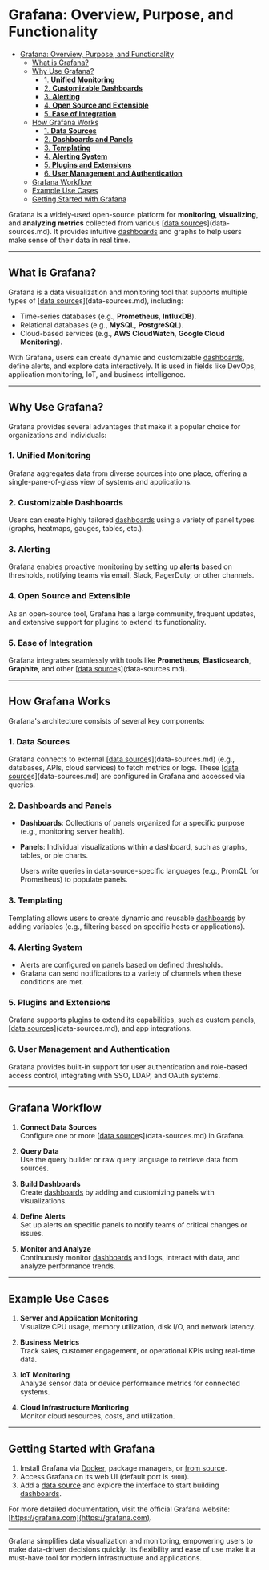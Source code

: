 # Grafana: Overview, Purpose, and Functionality

- [Grafana: Overview, Purpose, and Functionality](#grafana-overview-purpose-and-functionality)
  - [What is Grafana?](#what-is-grafana)
  - [Why Use Grafana?](#why-use-grafana)
    - [1. **Unified Monitoring**](#1-unified-monitoring)
    - [2. **Customizable Dashboards**](#2-customizable-dashboards)
    - [3. **Alerting**](#3-alerting)
    - [4. **Open Source and Extensible**](#4-open-source-and-extensible)
    - [5. **Ease of Integration**](#5-ease-of-integration)
  - [How Grafana Works](#how-grafana-works)
    - [1. **Data Sources**](#1-data-sources)
    - [2. **Dashboards and Panels**](#2-dashboards-and-panels)
    - [3. **Templating**](#3-templating)
    - [4. **Alerting System**](#4-alerting-system)
    - [5. **Plugins and Extensions**](#5-plugins-and-extensions)
    - [6. **User Management and Authentication**](#6-user-management-and-authentication)
  - [Grafana Workflow](#grafana-workflow)
  - [Example Use Cases](#example-use-cases)
  - [Getting Started with Grafana](#getting-started-with-grafana)

Grafana is a widely-used open-source platform for **monitoring**, **visualizing**, and **analyzing metrics** collected from various [[data source](data-sources.md)s](data-sources.md). It provides intuitive [dashboards](dashboards.md) and graphs to help users make sense of their data in real time.

---

## What is Grafana?

Grafana is a data visualization and monitoring tool that supports multiple types of [[data source](data-sources.md)s](data-sources.md), including:

- Time-series databases (e.g., **Prometheus**, **InfluxDB**).
- Relational databases (e.g., **MySQL**, **PostgreSQL**).
- Cloud-based services (e.g., **AWS CloudWatch**, **Google Cloud Monitoring**).

With Grafana, users can create dynamic and customizable [dashboards](dashboards.md), define alerts, and explore data interactively. It is used in fields like DevOps, application monitoring, IoT, and business intelligence.

---

## Why Use Grafana?

Grafana provides several advantages that make it a popular choice for organizations and individuals:

### 1. **Unified Monitoring**  

   Grafana aggregates data from diverse sources into one place, offering a single-pane-of-glass view of systems and applications.

### 2. **Customizable Dashboards**  

   Users can create highly tailored [dashboards](dashboards.md) using a variety of panel types (graphs, heatmaps, gauges, tables, etc.).

### 3. **Alerting**  

   Grafana enables proactive monitoring by setting up **alerts** based on thresholds, notifying teams via email, Slack, PagerDuty, or other channels.

### 4. **Open Source and Extensible**  

   As an open-source tool, Grafana has a large community, frequent updates, and extensive support for plugins to extend its functionality.

### 5. **Ease of Integration**  

   Grafana integrates seamlessly with tools like **Prometheus**, **Elasticsearch**, **Graphite**, and other [[data source](data-sources.md)s](data-sources.md).

---

## How Grafana Works

Grafana's architecture consists of several key components:

### 1. **Data Sources**  

   Grafana connects to external [[data source](data-sources.md)s](data-sources.md) (e.g., databases, APIs, cloud services) to fetch metrics or logs. These [[data source](data-sources.md)s](data-sources.md) are configured in Grafana and accessed via queries.

### 2. **Dashboards and Panels**  

- **Dashboards**: Collections of panels organized for a specific purpose (e.g., monitoring server health).
- **Panels**: Individual visualizations within a dashboard, such as graphs, tables, or pie charts.

   Users write queries in data-source-specific languages (e.g., PromQL for Prometheus) to populate panels.

### 3. **Templating**  

   Templating allows users to create dynamic and reusable [dashboards](dashboards.md) by adding variables (e.g., filtering based on specific hosts or applications).

### 4. **Alerting System**  

- Alerts are configured on panels based on defined thresholds.
- Grafana can send notifications to a variety of channels when these conditions are met.

### 5. **Plugins and Extensions**  

   Grafana supports plugins to extend its capabilities, such as custom panels, [[data source](data-sources.md)s](data-sources.md), and app integrations.

### 6. **User Management and Authentication**  

   Grafana provides built-in support for user authentication and role-based access control, integrating with SSO, LDAP, and OAuth systems.

---

## Grafana Workflow

1. **Connect Data Sources**  
   Configure one or more [[data source](data-sources.md)s](data-sources.md) in Grafana.

2. **Query Data**  
   Use the query builder or raw query language to retrieve data from sources.

3. **Build Dashboards**  
   Create [dashboards](dashboards.md) by adding and customizing panels with visualizations.

4. **Define Alerts**  
   Set up alerts on specific panels to notify teams of critical changes or issues.

5. **Monitor and Analyze**  
   Continuously monitor [dashboards](dashboards.md) and logs, interact with data, and analyze performance trends.

---

## Example Use Cases

1. **Server and Application Monitoring**  
   Visualize CPU usage, memory utilization, disk I/O, and network latency.

2. **Business Metrics**  
   Track sales, customer engagement, or operational KPIs using real-time data.

3. **IoT Monitoring**  
   Analyze sensor data or device performance metrics for connected systems.

4. **Cloud Infrastructure Monitoring**  
   Monitor cloud resources, costs, and utilization.

---

## Getting Started with Grafana

1. Install Grafana via [Docker](provisionig-docker.md), package managers, or [from source](provisioning-binaries.md).  
2. Access Grafana on its web UI (default port is `3000`).  
3. Add a [data source](data-sources.md) and explore the interface to start building [dashboards](dashboards.md).

For more detailed documentation, visit the official Grafana website: [https://grafana.com](https://grafana.com).

---

Grafana simplifies data visualization and monitoring, empowering users to make data-driven decisions quickly. Its flexibility and ease of use make it a must-have tool for modern infrastructure and applications.
